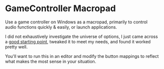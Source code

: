 # GameController Macropad

Use a game controller on Windows as a macropad, primarily to control audio functions quickly & easily, or launch applications.

I did not exhaustively investigate the universe of options, I just came across a [good starting point](https://dafluffypotato.com/static/scripts/pygame_controller.py), tweaked it to meet my needs, and found it worked pretty well.  

You'll want to run this in an editor and modify the button mappings to reflect what makes the most sense in your situation.

